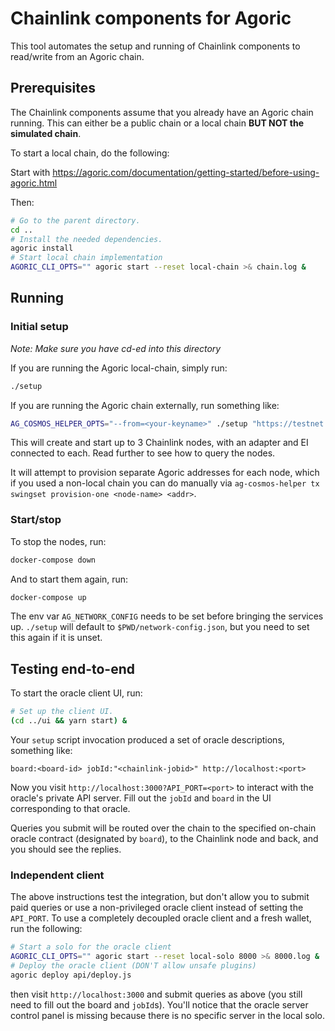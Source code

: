 # Chainlink components for Agoric

This tool automates the setup and running of Chainlink components to read/write from an Agoric chain.

## Prerequisites

The Chainlink components assume that you already have an Agoric chain running.
This can either be a public chain or a local chain **BUT NOT the simulated chain**.

To start a local chain, do the following:

Start with https://agoric.com/documentation/getting-started/before-using-agoric.html

Then:

```sh
# Go to the parent directory.
cd ..
# Install the needed dependencies.
agoric install
# Start local chain implementation
AGORIC_CLI_OPTS="" agoric start --reset local-chain >& chain.log &
```

## Running

### Initial setup

_Note: Make sure you have cd-ed into this directory_

If you are running the Agoric local-chain, simply run:

```bash
./setup
```

If you are running the Agoric chain externally, run something like:

```bash
AG_COSMOS_HELPER_OPTS="--from=<your-keyname>" ./setup "https://testnet.agoric.com/network-config"
```

This will create and start up to 3 Chainlink nodes, with an adapter and EI
connected to each.  Read further to see how to query the nodes.

It will attempt to provision separate Agoric addresses for each node, which if
you used a non-local chain you can do manually via `ag-cosmos-helper tx swingset
provision-one <node-name> <addr>`.

### Start/stop

To stop the nodes, run:

```bash
docker-compose down
```

And to start them again, run:

```bash
docker-compose up
```

The env var `AG_NETWORK_CONFIG` needs to be set before bringing the services up.
`./setup` will default to `$PWD/network-config.json`, but you need to set this again if it is unset.

## Testing end-to-end

To start the oracle client UI, run:

```sh
# Set up the client UI.
(cd ../ui && yarn start) &
```

Your `setup` script invocation produced a set of oracle descriptions, something
like:

```
board:<board-id> jobId:"<chainlink-jobid>" http://localhost:<port>
```

Now you visit `http://localhost:3000?API_PORT=<port>` to interact with the
oracle's private API server.  Fill out the `jobId` and `board` in the UI
corresponding to that oracle.

Queries you submit will be routed over the chain to the specified on-chain
oracle contract (designated by `board`), to the Chainlink node and back, and you
should see the replies.

### Independent client

The above instructions test the integration, but don't allow you to submit paid
queries or use a non-privileged oracle client instead of setting the `API_PORT`.
To use a completely decoupled oracle client and a fresh wallet, run the following:

```sh
# Start a solo for the oracle client
AGORIC_CLI_OPTS="" agoric start --reset local-solo 8000 >& 8000.log &
# Deploy the oracle client (DON'T allow unsafe plugins)
agoric deploy api/deploy.js
```

then visit `http://localhost:3000` and submit queries as above (you still need
to fill out the board and `jobId`s).  You'll notice that the oracle server
control panel is missing because there is no specific server in the local solo.
